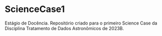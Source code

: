 # ScienceCase1
Estágio de Docência. Repositório criado para o primeiro Science Case da Disciplina Tratamento de Dados Astronômicos de 2023B.
